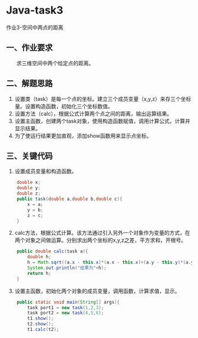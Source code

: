 # Java-task3
作业3-空间中两点的距离

## 一、作业要求
&emsp;&emsp;求三维空间中两个给定点的距离。

## 二、解题思路
1. 设置类（task）是每一个点的坐标。建立三个成员变量（x,y,z）来存三个坐标量。设置构造函数，初始化三个坐标数值。
2. 设置方法（calc），根据公式计算两个点之间的距离，输出运算结果。
3. 设置主函数，创建两个task对象，使用构造函数赋值，调用计算公式，计算并显示结果。
4. 为了使运行结果更加直观，添加show函数用来显示点坐标。

## 三、关键代码
1. 设置成员变量和构造函数。
```java
    double x;
    double y;
    double z;
    public task(double a,double b,double c){
        x = a;
        y = b;
        z = c;
    }
```
2. calc方法，根据公式计算。该方法通过引入另外一个对象作为变量的方式，在两个对象之间做运算。分别求出两个坐标的x,y,z之差，平方求和，开根号。
```java
    public double calc(task a){
        double h;
        h = Math.sqrt((a.x - this.x)*(a.x - this.x)+(a.y - this.y)*(a.y - this.y)+(a.z - this.z)*(a.z - this.z));
        System.out.println("结果为"+h);
        return h;
    }
```
3. 设置主函数，初始化两个对象的成员变量，调用函数，计算求值，显示。
```java
    public static void main(String[] args){
        task port1 = new task(1,2,3);
        task port2 = new task(4,5,6);
        t1.show();
        t2.show();
        t1.calc(t2);
```
